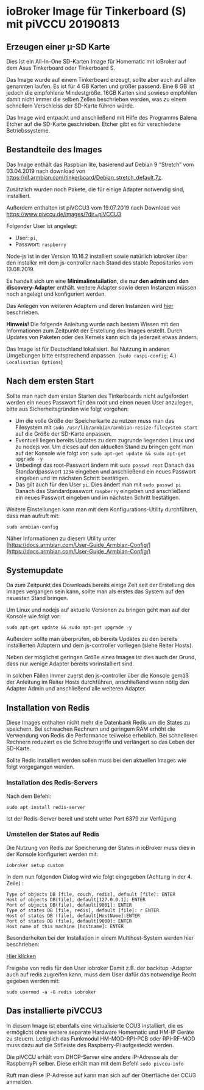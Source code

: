 # ioBroker Image für Tinkerboard (S) mit piVCCU  20190813

## Erzeugen einer µ-SD Karte
Dies ist ein All-In-One SD-Karten Image für Homematic mit ioBroker  auf dem Asus Tinkerboard oder Tinkerboard S. 

Das Image wurde auf einem Tinkerboard erzeugt, sollte aber auch auf allen genannten laufen. Es ist für 4 GB Karten 
und größer passend. Eine 8 GB ist jedoch die empfohlene Mindestgröße. 16GB Karten sind sowieso 
empfohlen damit nicht immer die selben Zellen beschrieben werden, was zu einem schnellern Verschleiss der SD-Karte führen würde.

Das Image wird entpackt und anschließend mit Hilfe des Programms Balena Etcher auf die SD-Karte geschrieben. Etcher gibt es für verschiedene Betriebssysteme.

## Bestandteile des Images
Das Image enthält das Raspbian lite, basierend auf Debian 9 “Stretch” vom 03.04.2019 nach download von https://dl.armbian.com/tinkerboard/Debian_stretch_default.7z.

Zusätzlich wurden noch Pakete, die für  einige Adapter notwendig sind, installiert.

Außerdem enthalten ist piVCCU3 vom 19.07.2019 nach Download von  https://www.pivccu.de/images/?dir=piVCCU3

Folgender User ist angelegt:

* User: `pi`,
* Passwort: `raspberry`

Node-js ist in der Version 10.16.2 installiert sowie natürlich iobroker über den installer mit dem js-controller nach Stand des stable Repositories vom 13.08.2019.

Es handelt sich um eine **Minimalinstallation**, die **nur den admin und den discovery-Adapter** enthält. weitere Adapter sowie deren Instanzen müssen noch angelegt und konfiguriert werden.

Das Anlegen  von weiteren Adaptern und deren Instanzen wird [hier](/tutorial/adapter.md) beschrieben.

**Hinweis!**
Die folgende Anleitung wurde nach bestem Wissen mit den Informationen zum Zeitpunkt der Erstellung des Images erstellt. Durch Updates von Paketen oder des 
Kernels kann sich da jederzeit etwas ändern.

Das Image ist für Deutschland lokalisiert. Bei Nutzung in anderen Umgebungen bitte entsprechend anpassen. (`sudo raspi-config`; 4.) `Localisation Options`)
 

## Nach dem ersten Start
Sollte man nach dem ersten Starten des Tinkerboards nicht aufgefordert werden ein neues Passwort für den root und einen neuen User 
anzulegen, bitte aus Sicherheitsgründen wie folgt vorgehen:
- Um die volle Größe der Speicherkarte zu nutzen muss man das Filesystem mit `sudo /usr/lib/armbian/armbian-resize-filesystem start` 
  auf die Größe der SD-Karte anpassen.
- Eventuell liegen bereits Updates zu dem zugrunde liegenden Linux und zu nodejs vor. Um dieses auf den aktuellen Stand zu bringen geht 
man auf der Konsole wie folgt vor: `sudo apt-get update && sudo apt-get upgrade -y`
- Unbedingt das root-Passwort ändern mit `sudo passwd root` Danach das Standardpasswort `1234` eingeben und anschließend 
ein neues Passwort eingeben und im nächsten Schritt bestätigen.
- Das gilt auch für den User `pi`. Dies ändert man mit `sudo passwd pi` Danach das Standardpasswort `raspberry` 
eingeben und anschließend ein neues Passwort eingeben und im nächsten Schritt bestätigen.

Weitere Einstellungen kann man mit dem Konfigurations-Utility durchführen, dass man aufruft mit:

`sudo armbian-config`

Näher Informationen zu diesem Utility unter [https://docs.armbian.com/User-Guide_Armbian-Config/](https://docs.armbian.com/User-Guide_Armbian-Config/)
 

 

## Systemupdate
Da zum Zeitpunkt des Downloads bereits einige Zeit seit der Erstellung des Images vergangen sein kann, sollte man als erstes das System auf den neuesten Stand bringen.

Um Linux und nodejs auf aktuelle Versionen zu bringen geht man auf der Konsole wie folgt vor:

```sudo apt-get update && sudo apt-get upgrade -y```

Außerdem sollte man überprüfen, ob bereits Updates zu den bereits installierten Adaptern und dem js-controller vorliegen (siehe Reiter Hosts).

Neben der möglichst geringen Größe eines Images ist dies auch der Grund, dass nur wenige Adapter bereits vorinstalliert sind.

In solchen Fällen immer zuerst den js-controller über die Konsole gemäß der Anleitung im Reiter Hosts durchführen, anschließend wenn nötig den Adapter Admin und anschließend alle weiteren Adapter.


## Installation von Redis
Diese Images enthalten nicht mehr die Datenbank Redis um die States zu speichern. Bei schwachen Rechnern und geringem RAM erhöht die Verwendung von Redis 
die Performance teilweise erheblich. Bei schnelleren Rechnern reduziert es die Schreibzugriffe und verlängert so das Leben der SD-Karte.

Sollte Redis installiert werden sollen muss bei den aktuellen Images wie folgt vorgegangen werden.

### Installation des Redis-Servers
Nach dem Befehl:

`sudo apt install redis-server`

Ist der Redis-Server bereit und steht unter Port 6379 zur Verfügung

### Umstellen der States auf Redis
Die Nutzung von Redis zur Speicherung der States in ioBroker muss dies in der Konsole konfiguriert werden mit:

`iobroker setup custom`

In dem nun folgenden Dialog wird wie folgt eingegeben (Achtung in der 4. Zeile) :

```
Type of objects DB [file, couch, redis], default [file]: ENTER
Host of objects DB(file), default[127.0.0.1]: ENTER
Port of objects DB(file), default[9001]: ENTER
Type of states DB [file, redis], default [file]: r ENTER
Host of states DB (file), default[HostName]:ENTER
Port of states DB (file), default[9000]: ENTER
Host name of this machine [hostname]: ENTER
```
 
Besonderheiten bei der Installation in einem Multihost-System werden hier beschrieben:

[Hier klicken](config/multihost.md)

Freigabe von redis für den User iobroker
Damit z.B. der backitup -Adapter auch auf redis zugreifen kann, muss dem User dafür das notwendige Recht gegeben werden mit:

`sudo usermod -a -G redis iobroker`

## Das installierte piVCCU3
In diesem Image ist ebenfalls eine virtualisierte CCU3 installiert, die es ermöglicht ohne weitere separate Hardware Homematic und HM-IP Geräte zu steuern. 
Lediglich das Funkmodul HM-MOD-RPI-PCB oder RPI-RF-MOD muss dazu auf die Stifleiste des Raspberry-Pi aufgesteckt werden.

Die piVCCU erhält vom DHCP-Server eine andere IP-Adresse als der RaspberryPi selber. Diese erhält man mit dem Befehl `sudo pivccu-info`

Ruft man diese IP-Adresse auf kann man sich auf der Oberfläche der CCU3 anmelden.
